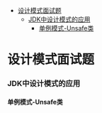- [设计模式面试题](#设计模式面试题)
  - [JDK中设计模式的应用](#JDK中设计模式的应用)
    - [单例模式-Unsafe类](#单例模式-Unsafe类)

# 设计模式面试题

### JDK中设计模式的应用

#### 单例模式-Unsafe类
